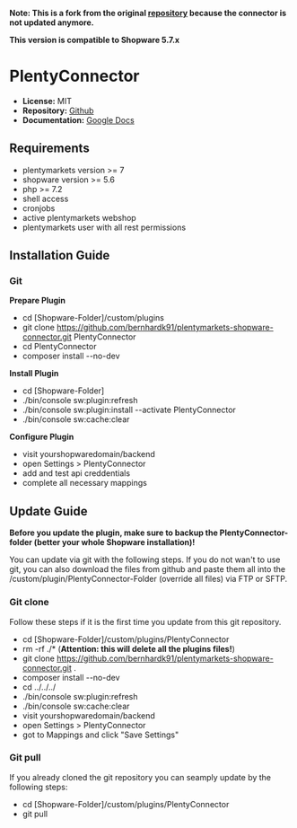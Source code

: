 **Note: This is a fork from the original [repository](https://github.com/plentymarkets/plentymarkets-shopware-connector) because the connector is not updated anymore.**

**This version is compatible to Shopware 5.7.x**

# PlentyConnector

* **License:** MIT
* **Repository:** [Github](https://github.com/bernhardk91/plentymarkets-shopware-connector)
* **Documentation:** [Google Docs](https://docs.google.com/document/d/10mPeV3xqx4We71dYQdPmJK2qvb21Rpym6FG_tKwHKfc/edit?usp=sharing)

## Requirements

* plentymarkets version >= 7
* shopware version >= 5.6
* php >= 7.2
* shell access
* cronjobs
* active plentymarkets webshop
* plentymarkets user with all rest permissions

## Installation Guide

### Git

**Prepare Plugin**
* cd [Shopware-Folder]/custom/plugins
* git clone https://github.com/bernhardk91/plentymarkets-shopware-connector.git PlentyConnector
* cd PlentyConnector
* composer install --no-dev

**Install Plugin**
* cd [Shopware-Folder]
* ./bin/console sw:plugin:refresh
* ./bin/console sw:plugin:install --activate PlentyConnector
* ./bin/console sw:cache:clear

**Configure Plugin**
* visit yourshopwaredomain/backend
* open Settings > PlentyConnector
* add and test api creddentials
* complete all necessary mappings

## Update Guide

**Before you update the plugin, make sure to backup the PlentyConnector-folder (better your whole Shopware installation)!**

You can update via git with the following steps. If you do not wan't to use git, 
you can also download the files from github and paste them all into the 
/custom/plugin/PlentyConnector-Folder (override all files) via FTP or SFTP.

### Git clone

Follow these steps if it is the first time you update from this git repository.

* cd [Shopware-Folder]/custom/plugins/PlentyConnector
* rm -rf ./* (**Attention: this will delete all the plugins files!**)
* git clone https://github.com/bernhardk91/plentymarkets-shopware-connector.git .
* composer install --no-dev
* cd ../../../
* ./bin/console sw:plugin:refresh
* ./bin/console sw:cache:clear
* visit yourshopwaredomain/backend
* open Settings > PlentyConnector
* got to Mappings and click "Save Settings"


### Git pull

If you already cloned the git repository you can seamply update by the following steps:

* cd [Shopware-Folder]/custom/plugins/PlentyConnector
* git pull
